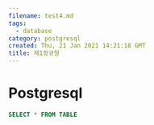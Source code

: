 ```yaml
---
filename: test4.md
tags:
  - database
category: postgresql
created: Thu, 21 Jan 2021 14:21:18 GMT
title: 제1정규형
---
```


# Postgresql

```SQL
SELECT * FROM TABLE
```